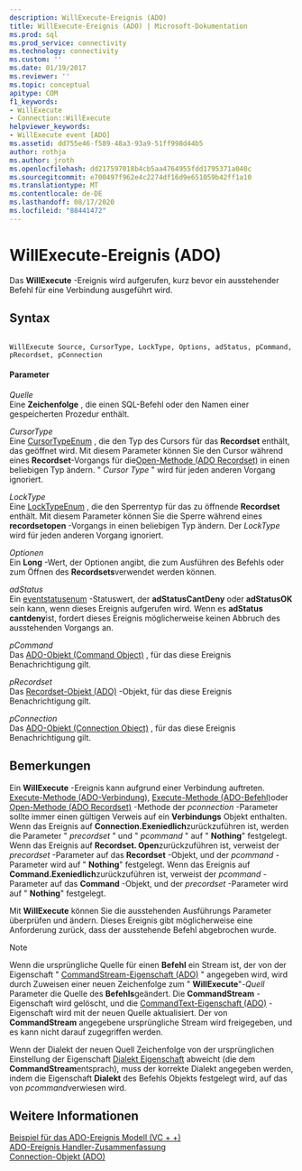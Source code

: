 ```yaml
---
description: WillExecute-Ereignis (ADO)
title: WillExecute-Ereignis (ADO) | Microsoft-Dokumentation
ms.prod: sql
ms.prod_service: connectivity
ms.technology: connectivity
ms.custom: ''
ms.date: 01/19/2017
ms.reviewer: ''
ms.topic: conceptual
apitype: COM
f1_keywords:
- WillExecute
- Connection::WillExecute
helpviewer_keywords:
- WillExecute event [ADO]
ms.assetid: dd755e46-f589-48a3-93a9-51ff998d44b5
author: rothja
ms.author: jroth
ms.openlocfilehash: dd217597018b4cb5aa4764955fdd1795371a040c
ms.sourcegitcommit: e700497f962e4c2274df16d9e651059b42ff1a10
ms.translationtype: MT
ms.contentlocale: de-DE
ms.lasthandoff: 08/17/2020
ms.locfileid: "88441472"
---
```

# <a name="willexecute-event-ado"></a>WillExecute-Ereignis (ADO)
Das **WillExecute** -Ereignis wird aufgerufen, kurz bevor ein ausstehender Befehl für eine Verbindung ausgeführt wird.  
  
## <a name="syntax"></a>Syntax  
  
```  
  
WillExecute Source, CursorType, LockType, Options, adStatus, pCommand, pRecordset, pConnection  
```  
  
#### <a name="parameters"></a>Parameter  
 *Quelle*  
 Eine **Zeichenfolge** , die einen SQL-Befehl oder den Namen einer gespeicherten Prozedur enthält.  
  
 *CursorType*  
 Eine [CursorTypeEnum](../../../ado/reference/ado-api/cursortypeenum.md) , die den Typ des Cursors für das **Recordset** enthält, das geöffnet wird. Mit diesem Parameter können Sie den Cursor während eines **Recordset**-Vorgangs für die[Open-Methode (ADO Recordset)](../../../ado/reference/ado-api/open-method-ado-recordset.md) in einen beliebigen Typ ändern. " *Cursor Type* " wird für jeden anderen Vorgang ignoriert.  
  
 *LockType*  
 Eine [LockTypeEnum](../../../ado/reference/ado-api/locktypeenum.md) , die den Sperrentyp für das zu öffnende **Recordset** enthält. Mit diesem Parameter können Sie die Sperre während eines **recordsetopen** -Vorgangs in einen beliebigen Typ ändern. Der *LockType* wird für jeden anderen Vorgang ignoriert.  
  
 *Optionen*  
 Ein **Long** -Wert, der Optionen angibt, die zum Ausführen des Befehls oder zum Öffnen des **Recordsets**verwendet werden können.  
  
 *adStatus*  
 Ein [eventstatusenum](../../../ado/reference/ado-api/eventstatusenum.md) -Statuswert, der **adStatusCantDeny** oder **adStatusOK** sein kann, wenn dieses Ereignis aufgerufen wird. Wenn es **adStatus cantdeny**ist, fordert dieses Ereignis möglicherweise keinen Abbruch des ausstehenden Vorgangs an.  
  
 *pCommand*  
 Das [ADO-Objekt (Command Object)](../../../ado/reference/ado-api/command-object-ado.md) , für das diese Ereignis Benachrichtigung gilt.  
  
 *pRecordset*  
 Das [Recordset-Objekt (ADO)](../../../ado/reference/ado-api/recordset-object-ado.md) -Objekt, für das diese Ereignis Benachrichtigung gilt.  
  
 *pConnection*  
 Das [ADO-Objekt (Connection Object)](../../../ado/reference/ado-api/connection-object-ado.md) , für das diese Ereignis Benachrichtigung gilt.  
  
## <a name="remarks"></a>Bemerkungen  
 Ein **WillExecute** -Ereignis kann aufgrund einer Verbindung auftreten.  [Execute-Methode (ADO-Verbindung)](../../../ado/reference/ado-api/execute-method-ado-connection.md), [Execute-Methode (ADO-Befehl)](../../../ado/reference/ado-api/execute-method-ado-command.md)oder [Open-Methode (ADO Recordset)](../../../ado/reference/ado-api/open-method-ado-recordset.md) -Methode der *pconnection* -Parameter sollte immer einen gültigen Verweis auf ein **Verbindungs** Objekt enthalten. Wenn das Ereignis auf **Connection.Exeniedlich**zurückzuführen ist, werden die Parameter " *precordset* " und " *pcommand* " auf " **Nothing**" festgelegt. Wenn das Ereignis auf **Recordset. Open**zurückzuführen ist, verweist der *precordset* -Parameter auf das **Recordset** -Objekt, und der *pcommand* -Parameter wird auf " **Nothing**" festgelegt. Wenn das Ereignis auf **Command.Exeniedlich**zurückzuführen ist, verweist der *pcommand* -Parameter auf das **Command** -Objekt, und der *precordset* -Parameter wird auf " **Nothing**" festgelegt.  
  
 Mit **WillExecute** können Sie die ausstehenden Ausführungs Parameter überprüfen und ändern. Dieses Ereignis gibt möglicherweise eine Anforderung zurück, dass der ausstehende Befehl abgebrochen wurde.  
  
> [!NOTE]
>  Wenn die ursprüngliche Quelle für einen **Befehl** ein Stream ist, der von der Eigenschaft " [CommandStream-Eigenschaft (ADO)](../../../ado/reference/ado-api/commandstream-property-ado.md) " angegeben wird, wird durch Zuweisen einer neuen Zeichenfolge zum " **WillExecute**"-_Quell_ Parameter die Quelle des **Befehls**geändert. Die **CommandStream** -Eigenschaft wird gelöscht, und die [CommandText-Eigenschaft (ADO)](../../../ado/reference/ado-api/commandtext-property-ado.md) -Eigenschaft wird mit der neuen Quelle aktualisiert. Der von **CommandStream** angegebene ursprüngliche Stream wird freigegeben, und es kann nicht darauf zugegriffen werden.  
  
 Wenn der Dialekt der neuen Quell Zeichenfolge von der ursprünglichen Einstellung der Eigenschaft [Dialekt Eigenschaft](../../../ado/reference/ado-api/dialect-property.md) abweicht (die dem **CommandStream**entsprach), muss der korrekte Dialekt angegeben werden, indem die Eigenschaft **Dialekt** des Befehls Objekts festgelegt wird, auf das von *pcommand*verwiesen wird.  
  
## <a name="see-also"></a>Weitere Informationen  
 [Beispiel für das ADO-Ereignis Modell (VC + +)](../../../ado/reference/ado-api/ado-events-model-example-vc.md)   
 [ADO-Ereignis Handler-Zusammenfassung](../../../ado/guide/data/ado-event-handler-summary.md)   
 [Connection-Objekt (ADO)](../../../ado/reference/ado-api/connection-object-ado.md)
